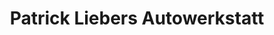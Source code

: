 ---
title: "Patrick Liebers Autowerkstatt"
url: /greven/patrick-liebers-autowerkstatt/
shop: Autowerkstatt
---